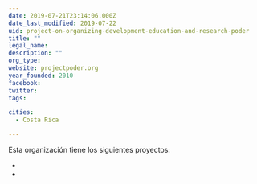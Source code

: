 ```yaml
---
date: 2019-07-21T23:14:06.000Z
date_last_modified: 2019-07-22
uid: project-on-organizing-development-education-and-research-poder
title: ""
legal_name: 
description: ""
org_type: 
website: projectpoder.org
year_founded: 2010
facebook: 
twitter: 
tags:

cities: 
  - Costa Rica

---
```


Esta organización tiene los siguientes proyectos:

- [](/i/herramientas-para-el-uso-del-open-contracting-data-standard-y-combatirla-captura-del-estado-desde-sociedad-civil.html)
- [](/i/creacion-de-chileleaks-centroamericaleaks-y-latamleaks-coordinadora-regional-de-las-plataformas-de-whistleblowing.html)
